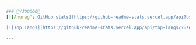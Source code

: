 ```yaml
---
### 🐳YJOOOOO🐳
[![Anurag's GitHub stats](https://github-readme-stats.vercel.app/api?username=yjooooo&count_private=true&show_icons=true&theme=tokyonight)](https://github.com/anuraghazra/github-readme-stats)

[![Top Langs](https://github-readme-stats.vercel.app/api/top-langs/?username=yjooooo&layout=compact)](https://github.com/anuraghazra/github-readme-stats)

---
```

